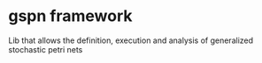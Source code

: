 # gspn framework
Lib that allows the definition, execution and analysis of generalized stochastic petri nets
